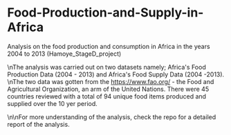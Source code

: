 # Food-Production-and-Supply-in-Africa
Analysis on the food production and consumption in Africa in the years 2004 to 2013 (Hamoye_StageD_project)

\nThe analysis was carried out on two datasets namely; Africa's Food Production Data (2004 - 2013) and Africa's Food Supply Data (2004 -2013).
\nThe two data was gotten from the https://www.fao.org/ - the Food and Agricultural Organization, an arm of the United Nations.
There were 45 countries reviewed with a total of 94 unique food items produced and supplied over the 10 yer period.

\n\nFor more understanding of the analysis, check the repo for a detailed report of the analysis.
